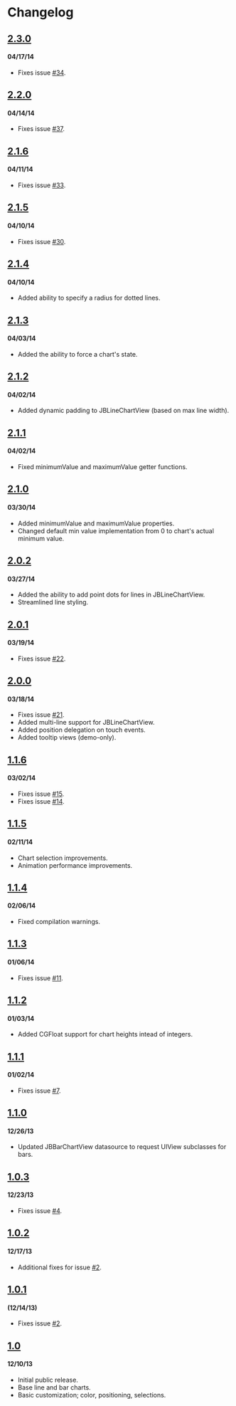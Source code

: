 # Changelog

## <a href="https://github.com/Jawbone/JBChartView/tree/v2.3.0">2.3.0</a> 
#### 04/17/14
- Fixes issue <a href="https://github.com/Jawbone/JBChartView/pull/34">#34</a>.
 
## <a href="https://github.com/Jawbone/JBChartView/tree/v2.2.0">2.2.0</a> 
#### 04/14/14
- Fixes issue <a href="https://github.com/Jawbone/JBChartView/pull/37">#37</a>.

## <a href="https://github.com/Jawbone/JBChartView/tree/v2.1.6">2.1.6</a> 
#### 04/11/14
- Fixes issue <a href="https://github.com/Jawbone/JBChartView/pull/33">#33</a>.
 
## <a href="https://github.com/Jawbone/JBChartView/tree/v2.1.5">2.1.5</a> 
#### 04/10/14
- Fixes issue <a href="https://github.com/Jawbone/JBChartView/pull/30">#30</a>.

## <a href="https://github.com/Jawbone/JBChartView/tree/v2.1.4">2.1.4</a> 
#### 04/10/14
- Added ability to specify a radius for dotted lines. 

## <a href="https://github.com/Jawbone/JBChartView/tree/v2.1.3">2.1.3</a> 
#### 04/03/14
- Added the ability to force a chart's state. 

## <a href="https://github.com/Jawbone/JBChartView/tree/v2.1.2">2.1.2</a> 
#### 04/02/14
- Added dynamic padding to JBLineChartView (based on max line width).

## <a href="https://github.com/Jawbone/JBChartView/tree/v2.1.1">2.1.1</a> 
#### 04/02/14
- Fixed minimumValue and maximumValue getter functions.

## <a href="https://github.com/Jawbone/JBChartView/tree/v2.1.0">2.1.0</a> 
#### 03/30/14
- Added minimumValue and maximumValue properties. 
- Changed default min value implementation from 0 to chart's actual minimum value.

## <a href="https://github.com/Jawbone/JBChartView/tree/v2.0.2">2.0.2</a> 
#### 03/27/14
- Added the ability to add point dots for lines in JBLineChartView.
- Streamlined line styling. 

## <a href="https://github.com/Jawbone/JBChartView/tree/v2.0.1">2.0.1</a> 
#### 03/19/14
- Fixes issue <a href="https://github.com/Jawbone/JBChartView/pull/22">#22</a>.

## <a href="https://github.com/Jawbone/JBChartView/tree/v2.0.0">2.0.0</a> 
#### 03/18/14
- Fixes issue <a href="https://github.com/Jawbone/JBChartView/pull/21">#21</a>.
- Added multi-line support for JBLineChartView.
- Added position delegation on touch events. 
- Added tooltip views (demo-only).

## <a href="https://github.com/Jawbone/JBChartView/tree/v1.1.6">1.1.6</a>
#### 03/02/14
- Fixes issue <a href="https://github.com/Jawbone/JBChartView/pull/15">#15</a>.
- Fixes issue <a href="https://github.com/Jawbone/JBChartView/pull/14">#14</a>.

## <a href="https://github.com/Jawbone/JBChartView/tree/v1.1.5">1.1.5</a>
#### 02/11/14
- Chart selection improvements.
- Animation performance improvements. 

## <a href="https://github.com/Jawbone/JBChartView/tree/v1.1.4">1.1.4</a>
#### 02/06/14
- Fixed compilation warnings.

## <a href="https://github.com/Jawbone/JBChartView/tree/v1.1.3">1.1.3</a>
#### 01/06/14
- Fixes issue <a href="https://github.com/Jawbone/JBChartView/pull/11">#11</a>.

## <a href="https://github.com/Jawbone/JBChartView/tree/v1.1.2">1.1.2</a>
#### 01/03/14
- Added CGFloat support for chart heights intead of integers. 

## <a href="https://github.com/Jawbone/JBChartView/tree/v1.1.1">1.1.1</a>
#### 01/02/14
- Fixes issue <a href="https://github.com/Jawbone/JBChartView/pull/7">#7</a>.

## <a href="https://github.com/Jawbone/JBChartView/tree/v1.1.0">1.1.0</a>
#### 12/26/13
- Updated JBBarChartView datasource to request UIView subclasses for bars. 

## <a href="https://github.com/Jawbone/JBChartView/tree/v1.0.3">1.0.3</a>
#### 12/23/13
- Fixes issue <a href="https://github.com/Jawbone/JBChartView/pull/4">#4</a>.

## <a href="https://github.com/Jawbone/JBChartView/tree/v1.0.2">1.0.2</a>
#### 12/17/13
- Additional fixes for issue <a href="https://github.com/Jawbone/JBChartView/pull/2">#2</a>.

## <a href="https://github.com/Jawbone/JBChartView/tree/v1.0.1">1.0.1</a>
#### (12/14/13)
- Fixes issue <a href="https://github.com/Jawbone/JBChartView/pull/2">#2</a>.

## <a href="https://github.com/Jawbone/JBChartView/tree/v1.0">1.0</a>
#### 12/10/13
- Initial public release.
- Base line and bar charts.
- Basic customization; color, positioning, selections.